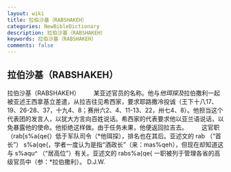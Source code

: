 ```yaml
---
layout: wiki
title: 拉伯沙基（RABSHAKEH）
categories: NewBibleDictionary
description: 拉伯沙基（RABSHAKEH）
keywords: 拉伯沙基（RABSHAKEH）
comments: false
---
```


## 拉伯沙基（RABSHAKEH）



拉伯沙基（RABSHAKEH）
　　某亚述官员的名称。他与*他珥探及*拉伯撒利一起被亚述王西拿基立差遣，从拉吉往见希西家，要求耶路撒冷投诚（王下十八17、19、26-28、37，十九4、8；赛卅六2、4、11-13、22，卅七4、8）。他担当这个代表团的发言人，以犹大方言向百姓说话。希西家的代表要求他以亚兰语说话，以免暴露他的使命。他拒绝这样做。由于任务未果，他便返回拉吉去。
　　这官职（rab[s%a{qe{）低于军队司令（*他珥探），排名也在其后。亚述文的 rab （“首长”） s%a{qe{，学者一度认为是指“酒政长”（来：mas%qeh），但现在却知道这与 s%aqu^ （“居高位”）有关。亚述文的 rabs%a{qe{ 一职被列于管理各省的高级官员中（参：*拉伯撒利）。
D.J.W.




